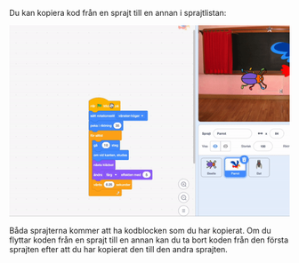 
Du kan kopiera kod från en sprajt till en annan i sprajtlistan:

![Dra kod från en sprajts kodområde till en annan sprajt i sprajtlistan och släpp sedan koden.](images/drag-parrot-code.gif)

Båda sprajterna kommer att ha kodblocken som du har kopierat. Om du flyttar koden från en sprajt till en annan kan du ta bort koden från den första sprajten efter att du har kopierat den till den andra sprajten.
